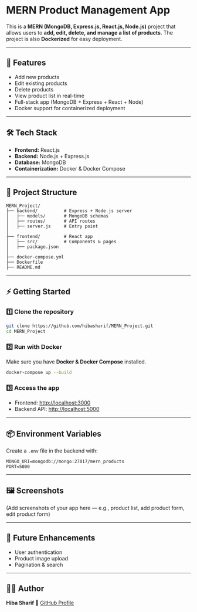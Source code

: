 # MERN Product Management App

This is a **MERN (MongoDB, Express.js, React.js, Node.js)** project that allows users to **add, edit, delete, and manage a list of products**. The project is also **Dockerized** for easy deployment.

---

## 🚀 Features

* Add new products
* Edit existing products
* Delete products
* View product list in real-time
* Full-stack app (MongoDB + Express + React + Node)
* Docker support for containerized deployment

---

## 🛠️ Tech Stack

* **Frontend:** React.js
* **Backend:** Node.js + Express.js
* **Database:** MongoDB
* **Containerization:** Docker & Docker Compose

---

## 📂 Project Structure

```
MERN_Project/
├── backend/          # Express + Node.js server
│   ├── models/       # MongoDB schemas
│   ├── routes/       # API routes
│   ├── server.js     # Entry point
│
├── frontend/         # React app
│   ├── src/          # Components & pages
│   ├── package.json
│
├── docker-compose.yml
├── Dockerfile
├── README.md
```

---

## ⚡ Getting Started

### 1️⃣ Clone the repository

```bash
git clone https://github.com/hibasharif/MERN_Project.git
cd MERN_Project
```

### 2️⃣ Run with Docker

Make sure you have **Docker & Docker Compose** installed.

```bash
docker-compose up --build
```

### 3️⃣ Access the app

* Frontend: [http://localhost:3000](http://localhost:3000)
* Backend API: [http://localhost:5000](http://localhost:5000)

---

## 📦 Environment Variables

Create a `.env` file in the backend with:

```
MONGO_URI=mongodb://mongo:27017/mern_products
PORT=5000
```

---

## 🖼️ Screenshots

(Add screenshots of your app here — e.g., product list, add product form, edit product form)

---

## 🔮 Future Enhancements

* User authentication
* Product image upload
* Pagination & search

---

## 👩‍💻 Author

**Hiba Sharif**
🔗 [GitHub Profile](https://github.com/hibasharif)
